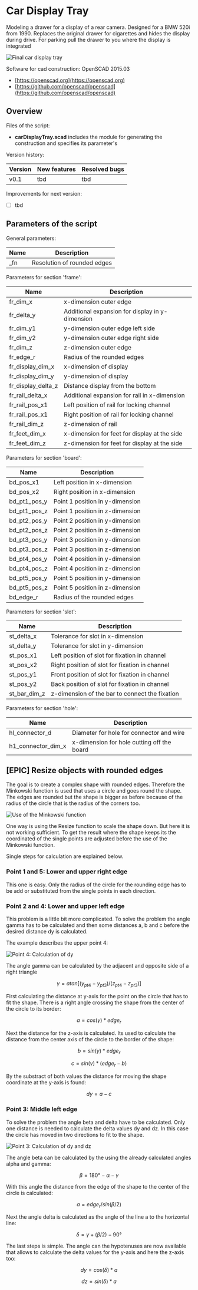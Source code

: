 # Car Display Tray #

Modeling a drawer for a display of a rear camera. Designed for a BMW 520i from 1990. Replaces the original drawer for cigarettes and hides the display during drive. For parking pull the drawer to you where the display is integrated

![Final car display tray](pictures/tbd.png)

Software for cad construction: OpenSCAD 2015.03
- [https://openscad.org](https://openscad.org)
- [https://github.com/openscad/openscad](https://github.com/openscad/openscad)

## Overview ##

Files of the script:

- __carDisplayTray.scad__ includes the module for generating the construction and specifies its parameter's

Version history:

| Version | New features | Resolved bugs |
| ------- | ------------ | ------------- |
| v0.1    | tbd          | tbd           |

Improvements for next version:

- [ ] tbd

## Parameters of the script ##

General parameters:

| Name               | Description                                     |
| ------------------ | ----------------------------------------------- |
| _fn                | Resolution of rounded edges                     |

Parameters for section 'frame':

| Name               | Description                                     |
| ------------------ | ----------------------------------------------- |
| fr_dim_x           | x-dimension outer edge                          |
| fr_delta_y         | Additional expansion for display in y-dimension |
| fr_dim_y1          | y-dimension outer edge left side                |
| fr_dim_y2          | y-dimension outer edge  right side              |
| fr_dim_z           | z-dimension outer edge                          |
| fr_edge_r          | Radius of the rounded edges                     |
| fr_display_dim_x   | x-dimension of display                          |
| fr_display_dim_y   | y-dimension of display                          |
| fr_display_delta_z | Distance display from the bottom                |
| fr_rail_delta_x    | Additional expansion for rail in x-dimension    |
| fr_rail_pos_x1     | Left position of rail for locking channel       |
| fr_rail_pos_x1     | Right position of rail for locking channel      |
| fr_rail_dim_z      | z-dimension of rail                             |
| fr_feet_dim_x      | x-dimension for feet for display at the side    |
| fr_feet_dim_z      | z-dimension for feet for display at the side    |

Parameters for section 'board':

| Name               | Description                                     |
| ------------------ | ----------------------------------------------- |
| bd_pos_x1          | Left position in x-dimension                    |
| bd_pos_x2          | Right position in x-dimension                   |
| bd_pt1_pos_y       | Point 1 position in y-dimension                 |
| bd_pt1_pos_z       | Point 1 position in z-dimension                 |
| bd_pt2_pos_y       | Point 2 position in y-dimension                 |
| bd_pt2_pos_z       | Point 2 position in z-dimension                 |
| bd_pt3_pos_y       | Point 3 position in y-dimension                 |
| bd_pt3_pos_z       | Point 3 position in z-dimension                 |
| bd_pt4_pos_y       | Point 4 position in y-dimension                 |
| bd_pt4_pos_z       | Point 4 position in z-dimension                 |
| bd_pt5_pos_y       | Point 5 position in y-dimension                 |
| bd_pt5_pos_z       | Point 5 position in z-dimension                 |
| bd_edge_r          | Radius of the rounded edges                     |

Parameters for section 'slot':

| Name               | Description                                     |
| ------------------ | ----------------------------------------------- |
| st_delta_x         | Tolerance for slot in x-dimension               |
| st_delta_y         | Tolerance for slot in y-dimension               |
| st_pos_x1          | Left position of slot for fixation in channel   |
| st_pos_x2          | Right position of slot for fixation in channel  |
| st_pos_y1          | Front position of slot for fixation in channel  |
| st_pos_y2          | Back position of slot for fixation in channel   |
| st_bar_dim_z       | z-dimension of the bar to connect the fixation  |

Parameters for section 'hole':

| Name               | Description                                     |
| ------------------ | ----------------------------------------------- |
| hl_connector_d     | Diameter for hole for connector and wire        |
| h1_connector_dim_x | x-dimension for hole cutting off the board      |

## [EPIC] Resize objects with rounded edges ##

The goal is to create a complex shape with rounded edges. Therefore the Minkowski function is used that uses a circle and goes round the shape. The edges are rounded but the shape is bigger as before because of the radius of the circle that is the radius of the corners too.

![Use of the Minkowski function](https://lucid.app/publicSegments/view/ffb4a4e9-ca06-4040-a4ad-bed78eb1dca3/image.png "Overview round edges")

One way is using the Resize function to scale the shape down. But here it is not working sufficient. To get the result where the shape keeps its the coordinated of the single points are adjusted before the use of the Minkowski function.

Single steps for calculation are explained below.

### Point 1 and 5: Lower and upper right edge ###

This one is easy. Only the radius of the circle for the rounding edge has to be add or substituted from the single points in each direction.

### Point 2 and 4: Lower and upper left edge ###

This problem is a little bit more complicated. To solve the problem the angle gamma has to be calculated and then some distances a, b and c before the desired distance dy is calculated.

The example describes the upper point 4:

![Point 4: Calculation of dy](https://lucid.app/publicSegments/view/4cc5a863-c1d5-4d18-a564-80384627b660/image.png "Point 4")

The angle gamma can be calculated by the adjacent and opposite side of a right triangle

$$\gamma = atan[(y_{pt4} - y_{pt3}) / (z_{pt4} - z_{pt3})]$$

First calculating the distance at y-axis for the point on the circle that has to fit the shape. There is a right angle crossing the shape from the center of the circle to its border:

$$a = cos(\gamma) * edge_r$$

Next the distance for the z-axis is calculated. Its used to calculate the distance from the center axis of the circle to the border of the shape:

$$b = sin(\gamma) * edge_r$$

$$c = sin(\gamma) * (edge_r - b)$$

By the substract of both values the distance for moving the shape coordinate at the y-axis is found:

$$dy = a - c$$

### Point 3: Middle left edge ###

To solve the problem the angle beta and delta have to be calculated. Only one distance is needed to calculate the delta values dy and dz. In this case the circle has moved in two directions to fit to the shape.

![Point 3: Calculation of dy and dz](https://lucid.app/publicSegments/view/59a92d40-8ea4-4538-bf2f-7bab815a4b63/image.png "Point 3")

The angle beta can be calculated by the using the already calculated angles alpha and gamma:

$$\beta = 180° - \alpha - \gamma$$

With this angle the distance from the edge of the shape to the center of the circle is calculated:

$$a = edge_r / sin(\beta / 2)$$

Next the angle delta is calculated as the angle of the line a to the horizontal line:

$$\delta = \gamma + (\beta/2) - 90°$$

The last steps is simple. The angle can the hypotenuses are now available that allows to calculate the delta values for the y-axis and here the z-axis too:

$$dy = cos(\delta) * a$$

$$dz = sin(\delta) * a$$